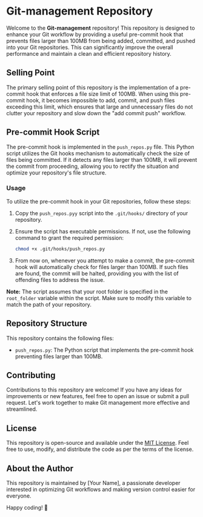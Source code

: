 # Git-management Repository

Welcome to the **Git-management** repository! This repository is designed to enhance your Git workflow by providing a useful pre-commit hook that prevents files larger than 100MB from being added, committed, and pushed into your Git repositories. This can significantly improve the overall performance and maintain a clean and efficient repository history.

## Selling Point

The primary selling point of this repository is the implementation of a pre-commit hook that enforces a file size limit of 100MB. When using this pre-commit hook, it becomes impossible to add, commit, and push files exceeding this limit, which ensures that large and unnecessary files do not clutter your repository and slow down the "add commit push" workflow.

## Pre-commit Hook Script

The pre-commit hook is implemented in the `push_repos.py` file. This Python script utilizes the Git hooks mechanism to automatically check the size of files being committed. If it detects any files larger than 100MB, it will prevent the commit from proceeding, allowing you to rectify the situation and optimize your repository's file structure.

### Usage

To utilize the pre-commit hook in your Git repositories, follow these steps:

1. Copy the `push_repos.pyy` script into the `.git/hooks/` directory of your repository.

2. Ensure the script has executable permissions. If not, use the following command to grant the required permission:
   ```bash
   chmod +x .git/hooks/push_repos.py
   ```

3. From now on, whenever you attempt to make a commit, the pre-commit hook will automatically check for files larger than 100MB. If such files are found, the commit will be halted, providing you with the list of offending files to address the issue.

**Note:** The script assumes that your root folder is specified in the `root_folder` variable within the script. Make sure to modify this variable to match the path of your repository.

## Repository Structure

This repository contains the following files:

- `push_repos.py`: The Python script that implements the pre-commit hook preventing files larger than 100MB.

## Contributing

Contributions to this repository are welcome! If you have any ideas for improvements or new features, feel free to open an issue or submit a pull request. Let's work together to make Git management more effective and streamlined.

## License

This repository is open-source and available under the [MIT License](LICENSE). Feel free to use, modify, and distribute the code as per the terms of the license.

## About the Author

This repository is maintained by [Your Name], a passionate developer interested in optimizing Git workflows and making version control easier for everyone.

Happy coding! 🚀
